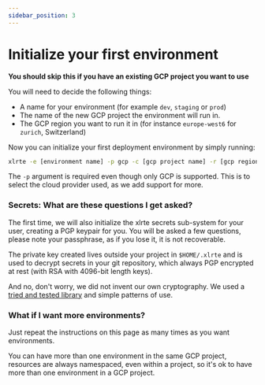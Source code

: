```yaml
---
sidebar_position: 3
---
```


# Initialize your first environment
**You should skip this if you have an existing GCP project you want to use**

You will need to decide the following things:

* A name for your environment (for example `dev`, `staging` or `prod`)
* The name of the new GCP project the environment will run in.
* The GCP region you want to run it in (for instance `europe-west6` for `zurich`, Switzerland)


Now you can initialize your first deployment environment by simply running:

```bash
xlrte -e [environment name] -p gcp -c [gcp project name] -r [gcp region]
```

The `-p` argument is required even though only GCP is supported. This is to select the cloud provider used, as we add support for more.

### Secrets: What are these questions I get asked?
The first time, we will also initialize the xlrte secrets sub-system for your user, creating a PGP keypair for you. You will be asked a few questions, please note your passphrase, as if you lose it, it is not recoverable.

The private key created lives outside your project in `$HOME/.xlrte` and is used to decrypt secrets in your git repository, which always PGP encrypted at rest (with RSA with 4096-bit length keys).

And no, don't worry, we did not invent our own cryptography. We used a [tried and tested library](https://github.com/ProtonMail/gopenpgp) and simple patterns of use.

### What if I want more environments?
Just repeat the instructions on this page as many times as you want environments.

You can have more than one environment in the same GCP project, resources are always namespaced, even within a project, so it's ok to have more than one environment in a GCP project. 